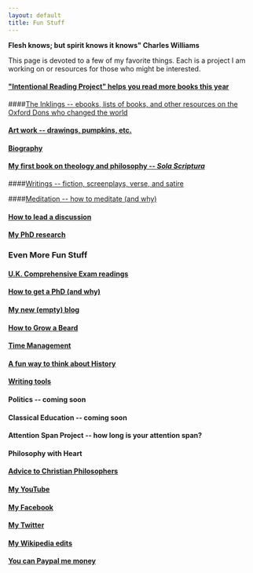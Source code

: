 ```yaml
---
layout: default
title: Fun Stuff
---
```


**Flesh knows; but spirit knows it knows" Charles Williams**


This page is devoted to a few of my favorite things. Each is a project I am working on or resources for those who might be interested.

#### ["Intentional Reading Project" helps you read more books this year](http://www.readingintentionally.com)

####[The Inklings -- ebooks, lists of books, and other resources on the Oxford Dons who changed the world](/fun-stuff/inklings)

#### [Art work -- drawings, pumpkins, etc.](http://www.keithbuhler.com/art)

#### [Biography](/fun-stuff/bio)

#### [My first book on theology and philosophy -- *Sola Scriptura*](http://www.amazon.com/Sola-Scriptura-Dialogue-Keith-Buhler-ebook/dp/B009N27L12/ref=sr_1_9?ie=UTF8&qid=1401301911&sr=8-9&keywords=sola+scriptura)

####[Writings -- fiction, screenplays, verse, and satire](/fun-stuff/writings)

####[Meditation -- how to meditate (and why)](/fun-stuff/meditation)

#### [How to lead a discussion](http://www.wikihow.com/Lead-a-Discussion)

#### [My PhD research](/fun-stuff/phd)


### Even More Fun Stuff
 

#### [U.K. Comprehensive Exam readings](/fun-stuff/comps)

#### [How to get a PhD (and why)](/fun-stuff/phd-how-to) 

#### [My new (empty) blog](http://circularreason.github.io./blog)

#### [How to Grow a Beard](/fun-stuff/beard)

#### [Time Management](http://keithbuhler.com/goals/)
 
#### [A fun way to think about History](https://docs.google.com/spreadsheets/d/1ZitnTtYNZLmUsKcQ0vu_cdzm_Plj5nupiyDrJEn4VV0/edit#gid=0) ####

#### [Writing tools](/fun-stuff/writing-tools)

#### Politics -- coming soon ####

#### Classical Education -- coming soon ####

#### Attention Span Project -- how long is your attention span?

#### Philosophy with Heart ####

#### [Advice to Christian Philosophers](http://www.advicetochristianphilosophers.com) ####


#### [My YouTube](https://www.youtube.com/channel/UCDxfeT2v6-kFM12T7zD-K9Q)

#### [My Facebook](http://www.facebook.com/kedbuhler/)

#### [My Twitter](https://twitter.com/Keith_Buhler) 

#### [My Wikipedia edits](http://en.wikipedia.org/wiki/User:CircularReason)

#### [You can Paypal me money](https://www.paypal.me/keithbuhler) ####
